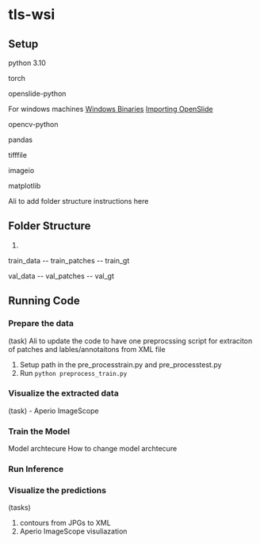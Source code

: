 # tls-wsi

## Setup

python 3.10

torch

openslide-python

For windows machines
[Windows Binaries](https://openslide.org/download/#windows-binaries)
[Importing OpenSlide](https://openslide.org/api/python/#basic-usage)

opencv-python

pandas

tifffile

imageio

matplotlib

Ali to add folder structure instructions here
## Folder Structure
1. 


train_data
-- train_patches
-- train_gt

val_data
-- val_patches
-- val_gt



## Running Code

### Prepare the data

(task) Ali to update the code to have one preprocssing script for extraciton of patches and lables/annotaitons from XML file

1. Setup path in the pre_processtrain.py and pre_processtest.py
2. Run ```python preprocess_train.py```

### Visualize the extracted data
(task)  - Aperio ImageScope

### Train the Model
Model archtecure
How to change model archtecure



### Run Inference

### Visualize the predictions
(tasks)
1. contours from JPGs to XML
2. Aperio ImageScope visuliazation